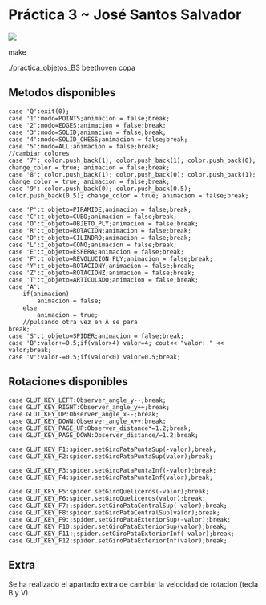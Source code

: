 # Práctica 3 ~ José Santos Salvador 
![](.../imagen.png)

make   

./practica_objetos_B3 beethoven copa

## Metodos disponibles

	case 'Q':exit(0);
	case '1':modo=POINTS;animacion = false;break;
	case '2':modo=EDGES;animacion = false;break;
	case '3':modo=SOLID;animacion = false;break;
	case '4':modo=SOLID_CHESS;animacion = false;break;
	case '5':modo=ALL;animacion = false;break;
	//cambiar colores
	case '7': color.push_back(1); color.push_back(1); color.push_back(0); change_color = true; animacion = false;break;
	case '8': color.push_back(1); color.push_back(0); color.push_back(1); change_color = true; animacion = false;break;
	case '9': color.push_back(0); color.push_back(0.5); color.push_back(0.5); change_color = true; animacion = false;break;

	case 'P':t_objeto=PIRAMIDE;animacion = false;break;
	case 'C':t_objeto=CUBO;animacion = false;break;
	case 'O':t_objeto=OBJETO_PLY;animacion = false;break;	
	case 'R':t_objeto=ROTACION;animacion = false;break;
	case 'D':t_objeto=CILINDRO;animacion = false;break;
	case 'L':t_objeto=CONO;animacion = false;break;
	case 'E':t_objeto=ESFERA;animacion = false;break;
	case 'F':t_objeto=REVOLUCION_PLY;animacion = false;break;
	case 'Y':t_objeto=ROTACIONY;animacion = false;break;
	case 'Z':t_objeto=ROTACIONZ;animacion = false;break;
    case 'T':t_objeto=ARTICULADO;animacion = false;break;
	case 'A':
		if(animacion)
			animacion = false;
		else
			animacion = true;
		//pulsando otra vez en A se para
	break;
	case 'S':t_objeto=SPIDER;animacion = false;break;
 	case 'B':valor+=0.5;if(valor>4) valor=4; cout<< "valor: " << valor;break;
	case 'V':valor-=0.5;if(valor<0) valor=0.5;break; 


## Rotaciones disponibles

	case GLUT_KEY_LEFT:Observer_angle_y--;break;
	case GLUT_KEY_RIGHT:Observer_angle_y++;break;
	case GLUT_KEY_UP:Observer_angle_x--;break;
	case GLUT_KEY_DOWN:Observer_angle_x++;break;
	case GLUT_KEY_PAGE_UP:Observer_distance*=1.2;break;
	case GLUT_KEY_PAGE_DOWN:Observer_distance/=1.2;break;

	case GLUT_KEY_F1:spider.setGiroPataPuntaSup(-valor);break;
	case GLUT_KEY_F2:spider.setGiroPataPuntaSup(valor);break;

	case GLUT_KEY_F3:spider.setGiroPataPuntaInf(-valor);break;
	case GLUT_KEY_F4:spider.setGiroPataPuntaInf(valor);break;

	case GLUT_KEY_F5:spider.setGiroQueliceros(-valor);break;
	case GLUT_KEY_F6:spider.setGiroQueliceros(valor);break;
	case GLUT_KEY_F7:;spider.setGiroPataCentralSup(-valor);break;
	case GLUT_KEY_F8:spider.setGiroPataCentralSup(valor);break;
	case GLUT_KEY_F9:;spider.setGiroPataExteriorSup(-valor);break;
	case GLUT_KEY_F10:spider.setGiroPataExteriorSup(valor);break;
	case GLUT_KEY_F11:;spider.setGiroPataExteriorInf(-valor);break;
	case GLUT_KEY_F12:spider.setGiroPataExteriorInf(valor);break;

## Extra

Se ha realizado el apartado extra de cambiar la velocidad de rotacion (tecla B y V)
